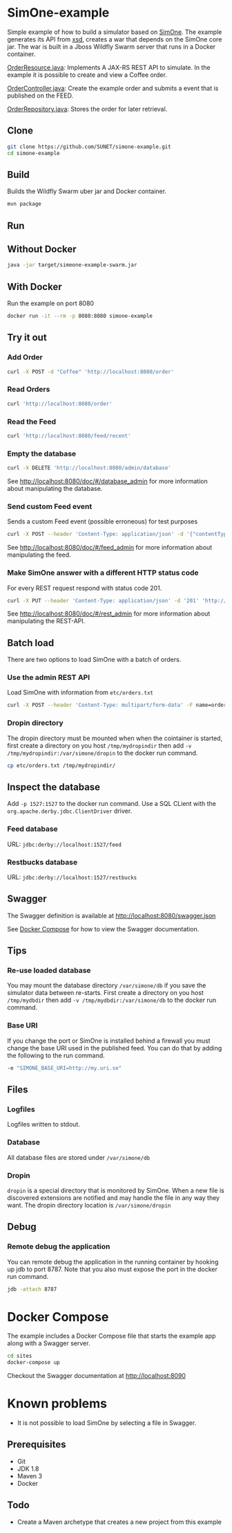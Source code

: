 # SimOne-example

Simple example of how to build a simulator based on [SimOne](https://github.com/SUNET/simone). The example generates its API from [xsd](src/main/resources/order.xsd), creates a war that depends on the SimOne core jar. The war is built in a Jboss Wildfly Swarm server that runs in a Docker container.

[OrderResource.java](src/main/java/se/uhr/simone/restbucks/boundary/OrderResource.java): Implements A JAX-RS REST API to simulate. In the example it is possible to create and view a Coffee order.

[OrderController.java](src/main/java/se/uhr/simone/restbucks/control/OrderController.java): Create the example order and submits a event that is published on the FEED.

[OrderRepository.java](src/main/java/se/uhr/simone/restbucks/entity/OrderRepository.java): Stores the order for later retrieval.

## Clone

```bash
git clone https://github.com/SUNET/simone-example.git
cd simone-example
```

## Build
Builds the Wildfly Swarm uber jar and Docker container.

```bash
mvn package
```
## Run

## Without Docker

```bash
java -jar target/simeone-example-swarm.jar
```

## With Docker

Run the example on port 8080

```bash
docker run -it --rm -p 8080:8080 simone-example
```

## Try it out

### Add Order

```bash
curl -X POST -d "Coffee" 'http://localhost:8080/order'
```

### Read Orders

```bash
curl 'http://localhost:8080/order'
```

### Read the Feed

```bash
curl 'http://localhost:8080/feed/recent'
```

### Empty the database

```bash
curl -X DELETE 'http://localhost:8080/admin/database'
```

See <http://localhost:8080/doc/#/database_admin> for more information about manipulating the database.

### Send custom Feed event

Sends a custom Feed event (possible erroneous) for test purposes

```bash
curl -X POST --header 'Content-Type: application/json' -d '{"contentType": "application/xml","content": "<message>hello</message>"}' 'http://localhost:8080/admin/feed/event'
```

See <http://localhost:8080/doc/#/feed_admin> for more information about manipulating the feed.

### Make SimOne answer with a different HTTP status code

For every REST request respond with status code 201.

```bash
curl -X PUT --header 'Content-Type: application/json' -d '201' 'http://localhost:8080/admin/rs/response/code/global'
```

See <http://localhost:8080/doc/#/rest_admin> for more information about manipulating the REST-API.

## Batch load

There are two options to load SimOne with a batch of orders.

### Use the admin REST API

Load SimOne with information from `etc/orders.txt`

```bash
curl -X POST --header 'Content-Type: multipart/form-data' -F name=orders.txt -F 'content=@etc/orders.txt' 'http://localhost:8080/admin/database'
```

### Dropin directory

The dropin directory must be mounted when when the cointainer is started, first create a directory on you host `/tmp/mydropindir` then add `-v /tmp/mydropindir:/var/simone/dropin` to the docker run command.

```bash
cp etc/orders.txt /tmp/mydropindir/
```

## Inspect the database

Add `-p 1527:1527` to the docker run command. Use a SQL CLient with the `org.apache.derby.jdbc.ClientDriver` driver.

### Feed database

URL: `jdbc:derby://localhost:1527/feed`

### Restbucks database

URL: `jdbc:derby://localhost:1527/restbucks`

## Swagger

The Swagger definition is available at <http://localhost:8080/swagger.json>

See [Docker Compose](#docker-compose) for how to view the Swagger documentation.

## Tips

### Re-use loaded database

You may mount the database directory `/var/simone/db` if you save the simulator data between re-starts. First create a directory on you host `/tmp/mydbdir` then add `-v /tmp/mydbdir:/var/simone/db` to the docker run command.

### Base URI

If you change the port or SimOne is installed behind a firewall you must change the base URI used in the published feed. You can do that by adding the following to the run command.
```bash
-e "SIMONE_BASE_URI=http://my.uri.se"
```

## Files

### Logfiles

Logfiles written to stdout.

### Database

All database files are stored under `/var/simone/db`

### Dropin

`dropin` is a special directory that is monitored by SimOne. When a new file is discovered extensions are notified and may handle the file in any way they want. The dropin directory location is `/var/simone/dropin`

## Debug

### Remote debug the application

You can remote debug the application in the running container by hooking up jdb to port 8787. Note that you also must expose the port in the docker run command.

```bash
jdb -attach 8787
```

# Docker Compose

The example includes a Docker Compose file that starts the example app along with a Swagger server.

```bash
cd sites
docker-compose up
```

Checkout the Swagger documentation at <http://localhost:8090>

# Known problems

* It is not possible to load SimOne by selecting a file in Swagger.

## Prerequisites

* Git
* JDK 1.8
* Maven 3
* Docker

## Todo

* Create a Maven archetype that creates a new project from this example
